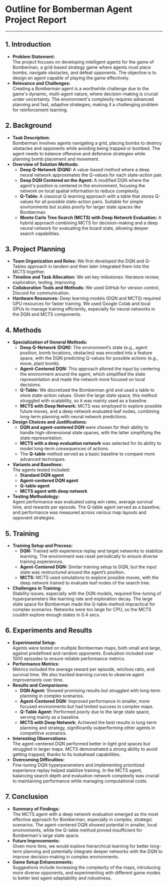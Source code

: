 # Outline for Bomberman Agent Project Report

---

## 1. **Introduction**

- **Problem Statement:**  
     The project focuses on developing intelligent agents for the game of Bomberman, a grid-based strategy game where agents must place bombs, navigate obstacles, and defeat opponents. The objective is to design an agent capable of playing the game effectively.
- **Relevance and Challenges:**  
     Creating a Bomberman agent is a worthwhile challenge due to the game's dynamic, multi-agent nature, where decision-making is crucial under uncertainty. The environment's complexity requires advanced planning and fast, adaptive strategies, making it a challenging problem for reinforcement learning.

## 2. **Background**

- **Task Description:**  
     Bomberman involves agents navigating a grid, placing bombs to destroy obstacles and opponents while avoiding being trapped or bombed. The agent needs to balance offensive and defensive strategies while planning bomb placement and movement.
- **Overview of Solution Methods:**
  - **Deep Q-Network (DQN):** A value-based method where a deep neural network approximates the Q-values for each state-action pair.
  - **Deep DQN Centered on the Agent:** A modified DQN where the agent's position is centered in the environment, focusing the network on local spatial information to reduce complexity.
  - **Q-Table:** A classical Q-learning approach with a table that stores Q-values for all possible state-action pairs. Suitable for simple environments but scales poorly for larger state spaces like Bomberman.
  - **Monte Carlo Tree Search (MCTS) with Deep Network Evaluation:** A hybrid approach combining MCTS for decision-making and a deep neural network for evaluating the board state, allowing deeper search capabilities.

## 3. **Project Planning**

- **Team Organization and Roles:**
     We first developed the DQN and Q-Tables approach in tandem and then later integrated them into the MCTS together.
- **Timeline and Task Allocation:**
     We set key milestones: literature review, exploration, testing, improving.
- **Collaboration Tools and Methods:**
     We used GitHub for version control, Discord for communication.
- **Hardware Resources:**
     Deep learning models (DQN and MCTS) required GPU resources for faster training. We used Google Colab and local GPUs to manage training efficiently, especially for neural networks in the DQN and MCTS components.

## 4. **Methods**

- **Specialization of General Methods:**
  - **Deep Q-Network (DQN):** The environment’s state (e.g., agent position, bomb locations, obstacles) was encoded into a feature space, with the DQN predicting Q-values for possible actions (e.g., move, plant bomb).
  - **Agent-Centered DQN:** This approach altered the input by centering the environment around the agent, which simplified the state representation and made the network more focused on local decisions.
  - **Q-Table:** We discretized the Bomberman grid and used a table to store state-action values. Given the large state space, this method struggled with scalability, so it was mainly used as a baseline.
  - **MCTS with Deep Network:** MCTS was employed to explore possible future moves, and a deep network evaluated leaf nodes, combining long-term planning with neural network predictions.
- **Design Choices and Justifications:**  
  - **DQN and agent-centered DQN** were chosen for their ability to handle high-dimensional state spaces, with the latter simplifying the state representation.
  - **MCTS with a deep evaluation network** was selected for its ability to model long-term consequences of actions.
  - The **Q-table** method served as a basic baseline to compare more advanced techniques.
- **Variants and Baselines:**  
     The agents tested included:
  - **Standard DQN agent**
  - **Agent-centered DQN agent**
  - **Q-table agent**
  - **MCTS agent with deep network**
- **Testing Methodology:**  
     Agent performance was evaluated using win rates, average survival time, and rewards per episode. The Q-table agent served as a baseline, and performance was measured across various map layouts and opponent strategies.

## 5. **Training**

- **Training Setup and Process:**
  - **DQN:** Trained with experience replay and target networks to stabilize learning. The environment was reset periodically to ensure diverse training experiences.
  - **Agent-Centered DQN:** Similar training setup to DQN, but the input state was restructured around the agent’s position.
  - **MCTS:** MCTS used simulations to explore possible moves, with the deep network trained to evaluate leaf nodes of the search tree.
- **Challenges in Training:**  
     Stability issues, especially with the DQN models, required fine-tuning of hyperparameters like learning rate and exploration decay. The large state space for Bomberman made the Q-table method impractical for complex scenarios.
     Networks were too large for CPU, so the MCTS couldnt explore enough states in 0.4 secs.

## 6. **Experiments and Results**

- **Experimental Setup:**  
     Agents were tested on multiple Bomberman maps, both small and large, against predefined and random opponents. Evaluation included over 1000 episodes to ensure reliable performance metrics.
- **Performance Metrics:**  
     Metrics included the average reward per episode, win/loss ratio, and survival time. We also tracked learning curves to observe agent improvements over time.
- **Results and Comparisons:**  
  - **DQN Agent:** Showed promising results but struggled with long-term planning in complex scenarios.
  - **Agent-Centered DQN:** Improved performance in smaller, more focused environments but had limited success in complex maps.
  - **Q-Table Agent:** Performed poorly due to the large state space, serving mainly as a baseline.
  - **MCTS with Deep Network:** Achieved the best results in long-term planning and strategy, significantly outperforming other agents in competitive scenarios.
- **Interesting Observations:**  
     The agent-centered DQN performed better in tight grid spaces but struggled in larger maps. MCTS demonstrated a strong ability to avoid getting trapped, thanks to its lookahead capabilities.
- **Overcoming Difficulties:**  
     Fine-tuning DQN hyperparameters and implementing prioritized experience replay helped stabilize training. In the MCTS agent, balancing search depth and evaluation network complexity was crucial to maintaining performance while managing computational costs.

## 7. **Conclusion**

- **Summary of Findings:**  
     The MCTS agent with a deep network evaluation emerged as the most effective approach for Bomberman, especially in complex, strategic scenarios. The agent-centered DQN showed potential in smaller, local environments, while the Q-table method proved insufficient for Bomberman's large state space.
- **Future Improvements:**  
     Given more time, we would explore hierarchical learning for better long-term planning and potentially integrate deeper networks with the DQN to improve decision-making in complex environments.
- **Game Setup Enhancements:**  
     Suggestions include increasing the complexity of the maps, introducing more diverse opponents, and experimenting with different game modes to better test agent adaptability and robustness.